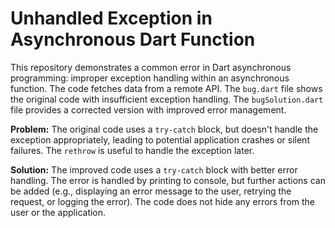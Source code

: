 # Unhandled Exception in Asynchronous Dart Function

This repository demonstrates a common error in Dart asynchronous programming: improper exception handling within an asynchronous function. The code fetches data from a remote API.  The `bug.dart` file shows the original code with insufficient exception handling.  The `bugSolution.dart` file provides a corrected version with improved error management. 

**Problem:**
The original code uses a `try-catch` block, but doesn't handle the exception appropriately, leading to potential application crashes or silent failures.  The `rethrow` is useful to handle the exception later.

**Solution:**
The improved code uses a `try-catch` block with better error handling. The error is handled by printing to console, but further actions can be added (e.g., displaying an error message to the user, retrying the request, or logging the error). The code does not hide any errors from the user or the application.